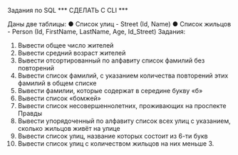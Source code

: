 Задания по SQL ***  СДЕЛАТЬ С CLI ***

Даны две таблицы:
● Список улиц - Street (Id, Name)
● Cписок жильцов - Person (Id, FirstName, LastName, Age, Id_Street)
Задания:
1. Вывести общее число жителей
2. Вывести средний возраст жителей
3. Вывести отсортированный по алфавиту список фамилий без повторений
4. Вывести список фамилий, с указанием количества повторений этих фамилий в
общем списке
5. Вывести фамилии, которые содержат в середине букву «б»
6. Вывести список «бомжей»
7. Вывести список несовершеннолетних, проживающих на проспекте Правды
8. Вывести упорядоченный по алфавиту список всех улиц с указанием, сколько
жильцов живёт на улице
9. Вывести список улиц, название которых состоит из 6-ти букв
10. Вывести список улиц с количеством жильцов на них меньше 3.
